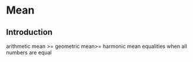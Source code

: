 # Mean



## Introduction

arithmetic mean >= geometric mean>= harmonic mean
equalities when all numbers are equal
